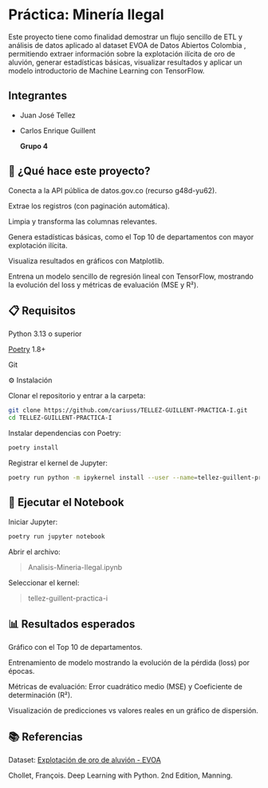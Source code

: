 # Práctica: Minería Ilegal

Este proyecto tiene como finalidad demostrar un flujo sencillo de ETL y análisis de datos aplicado al dataset EVOA de Datos Abiertos Colombia
, permitiendo extraer información sobre la explotación ilícita de oro de aluvión, generar estadísticas básicas, visualizar resultados y aplicar un modelo introductorio de Machine Learning con TensorFlow.

## Integrantes

- Juan José Tellez

- Carlos Enrique Guillent

  **Grupo 4**

## 🚀 ¿Qué hace este proyecto?

Conecta a la API pública de datos.gov.co (recurso g48d-yu62).

Extrae los registros (con paginación automática).

Limpia y transforma las columnas relevantes.

Genera estadísticas básicas, como el Top 10 de departamentos con mayor explotación ilícita.

Visualiza resultados en gráficos con Matplotlib.

Entrena un modelo sencillo de regresión lineal con TensorFlow, mostrando la evolución del loss y métricas de evaluación (MSE y R²).

## 📋 Requisitos

Python 3.13 o superior

[Poetry](https://python-poetry.org/) 1.8+

Git

⚙️ Instalación

Clonar el repositorio y entrar a la carpeta:

``` bash
git clone https://github.com/cariuss/TELLEZ-GUILLENT-PRACTICA-I.git
cd TELLEZ-GUILLENT-PRACTICA-I
```

Instalar dependencias con Poetry:

``` bash
poetry install
```

Registrar el kernel de Jupyter:

```bash
poetry run python -m ipykernel install --user --name=tellez-guillent-practica-i
```

## 📓 Ejecutar el Notebook

Iniciar Jupyter:

```bash
poetry run jupyter notebook
```

Abrir el archivo:

> Analisis-Mineria-Ilegal.ipynb

Seleccionar el kernel:

> tellez-guillent-practica-i

## 📊 Resultados esperados

Gráfico con el Top 10 de departamentos.

Entrenamiento de modelo mostrando la evolución de la pérdida (loss) por épocas.

Métricas de evaluación: Error cuadrático medio (MSE) y Coeficiente de determinación (R²).

Visualización de predicciones vs valores reales en un gráfico de dispersión.

## 📚 Referencias

Dataset: [Explotación de oro de aluvión - EVOA](https://www.datos.gov.co/resource/g48d-yu62.json)

Chollet, François. Deep Learning with Python. 2nd Edition, Manning.
